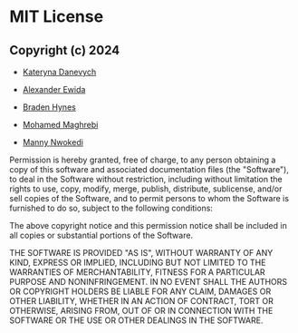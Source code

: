 # MIT License

## Copyright (c) 2024

- [Kateryna Danevych](https://github.com/katdanev)

- [Alexander Ewida](https://github.com/AlexStudent89)

- [Braden Hynes](https://github.com/agent-indigo)

- [Mohamed Maghrebi](https://github.com/MohamedMaghrebi)

- [Manny Nwokedi](https://github.com/Manny-Nwokedi)

Permission is hereby granted, free of charge, to any person obtaining a copy
of this software and associated documentation files (the "Software"), to deal
in the Software without restriction, including without limitation the rights
to use, copy, modify, merge, publish, distribute, sublicense, and/or sell
copies of the Software, and to permit persons to whom the Software is
furnished to do so, subject to the following conditions:

The above copyright notice and this permission notice shall be included in all
copies or substantial portions of the Software.

THE SOFTWARE IS PROVIDED "AS IS", WITHOUT WARRANTY OF ANY KIND, EXPRESS OR
IMPLIED, INCLUDING BUT NOT LIMITED TO THE WARRANTIES OF MERCHANTABILITY,
FITNESS FOR A PARTICULAR PURPOSE AND NONINFRINGEMENT. IN NO EVENT SHALL THE
AUTHORS OR COPYRIGHT HOLDERS BE LIABLE FOR ANY CLAIM, DAMAGES OR OTHER
LIABILITY, WHETHER IN AN ACTION OF CONTRACT, TORT OR OTHERWISE, ARISING FROM,
OUT OF OR IN CONNECTION WITH THE SOFTWARE OR THE USE OR OTHER DEALINGS IN THE
SOFTWARE.
